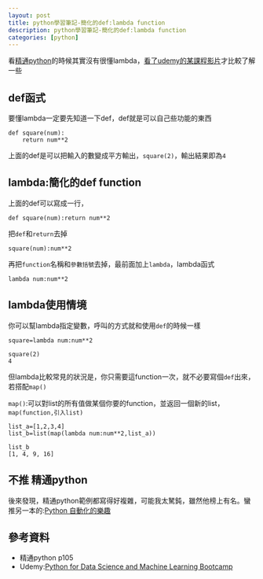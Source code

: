```yaml
---
layout: post
title: python學習筆記-簡化的def:lambda function
description: python學習筆記-簡化的def:lambda function
categories: [python]
---
```


看[精通python](https://www.tenlong.com.tw/products/9789863477310)的時候其實沒有很懂lambda，[看了udemy的某課程影片](https://www.udemy.com/course/python-for-data-science-and-machine-learning-bootcamp/)才比較了解一些

<!--more-->

## def函式
要懂lambda一定要先知道一下def，def就是可以自己些功能的東西
```
def square(num):
    return num**2
```
上面的def是可以把輸入的數變成平方輸出，`square(2)`，輸出結果即為`4`

## lambda:簡化的def function
上面的def可以寫成一行，
```
def square(num):return num**2
```
把`def`和`return`去掉
```
square(num):num**2
```
再把`function`名稱和`參數括號`去掉，最前面加上`lambda`，lambda函式
```
lambda num:num**2
```

## lambda使用情境
你可以幫lambda指定變數，呼叫的方式就和使用`def`的時候一樣
```
square=lambda num:num**2

square(2)
4
```
但lambda比較常見的狀況是，你只需要這function一次，就不必要寫個`def`出來，若搭配`map()`

`map()`:可以對list的所有值做某個你要的function，並返回一個新的list，`map(function,引入list)`
```
list_a=[1,2,3,4]
list_b=list(map(lambda num:num**2,list_a))

list_b
[1, 4, 9, 16]
```


## 不推 精通python
後來發現，精通python範例都寫得好複雜，可能我太駑鈍，雖然他榜上有名。蠻推另一本的:[Python 自動化的樂趣](https://www.tenlong.com.tw/products/9789864762729)

## 參考資料
* 精通python p105
* Udemy:[Python for Data Science and Machine Learning Bootcamp](https://www.udemy.com/course/python-for-data-science-and-machine-learning-bootcamp/)